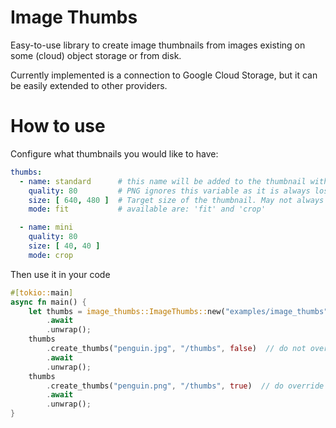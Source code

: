 # Image Thumbs

Easy-to-use library to create image thumbnails from images existing on some (cloud) object storage or from disk.

Currently implemented is a connection to Google Cloud Storage, but it can be easily extended to other providers.

# How to use
Configure what thumbnails you would like to have:
```yaml
thumbs:
  - name: standard      # this name will be added to the thumbnail with an underscore (_)
    quality: 80         # PNG ignores this variable as it is always lossless
    size: [ 640, 480 ]  # Target size of the thumbnail. May not always be exact.
    mode: fit           # available are: 'fit' and 'crop'

  - name: mini
    quality: 80
    size: [ 40, 40 ]
    mode: crop
```

Then use it in your code 
```rust
#[tokio::main]
async fn main() {
    let thumbs = image_thumbs::ImageThumbs::new("examples/image_thumbs")
        .await
        .unwrap();
    thumbs
        .create_thumbs("penguin.jpg", "/thumbs", false)  // do not override existing images
        .await
        .unwrap();
    thumbs
        .create_thumbs("penguin.png", "/thumbs", true)  // do override existing images
        .await
        .unwrap();
}
```